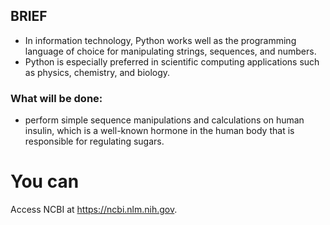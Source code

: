 ## BRIEF
* In information technology, Python works well as the programming language of choice for manipulating strings, sequences, and numbers. 
* Python is especially preferred in scientific computing applications such as physics, chemistry, and biology.
### What will be done:
* perform simple sequence manipulations and calculations on human insulin, which is a well-known hormone in the human body that is responsible for regulating sugars.
 # You can
 Access NCBI at https://ncbi.nlm.nih.gov.